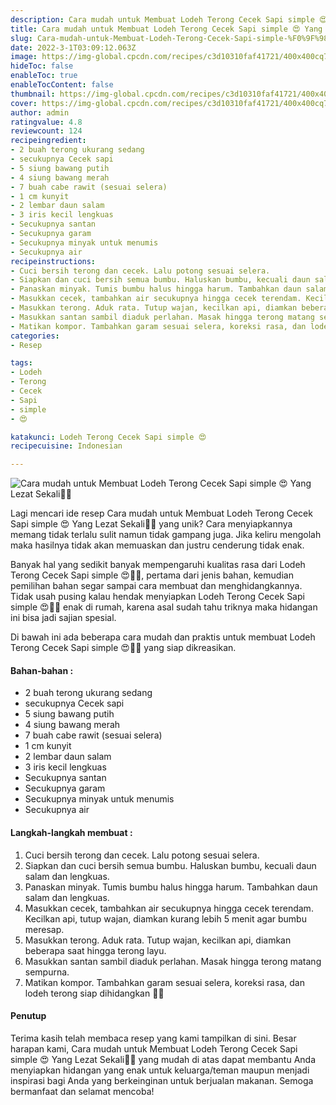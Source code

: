 ```yaml
---
description: Cara mudah untuk Membuat Lodeh Terong Cecek Sapi simple 😍 Yang Lezat Sekali"
title: Cara mudah untuk Membuat Lodeh Terong Cecek Sapi simple 😍 Yang Lezat Sekali
slug: Cara-mudah-untuk-Membuat-Lodeh-Terong-Cecek-Sapi-simple-%F0%9F%98%8D-Yang-Lezat-Sekali
date: 2022-3-1T03:09:12.063Z
image: https://img-global.cpcdn.com/recipes/c3d10310faf41721/400x400cq70/photo.jpg
hideToc: false
enableToc: true
enableTocContent: false
thumbnail: https://img-global.cpcdn.com/recipes/c3d10310faf41721/400x400cq70/photo.jpg
cover: https://img-global.cpcdn.com/recipes/c3d10310faf41721/400x400cq70/photo.jpg
author: admin
ratingvalue: 4.8
reviewcount: 124
recipeingredient:
- 2 buah terong ukurang sedang
- secukupnya Cecek sapi
- 5 siung bawang putih
- 4 siung bawang merah
- 7 buah cabe rawit (sesuai selera)
- 1 cm kunyit
- 2 lembar daun salam
- 3 iris kecil lengkuas
- Secukupnya santan
- Secukupnya garam
- Secukupnya minyak untuk menumis
- Secukupnya air
recipeinstructions:
- Cuci bersih terong dan cecek. Lalu potong sesuai selera.
- Siapkan dan cuci bersih semua bumbu. Haluskan bumbu, kecuali daun salam dan lengkuas.
- Panaskan minyak. Tumis bumbu halus hingga harum. Tambahkan daun salam dan lengkuas.
- Masukkan cecek, tambahkan air secukupnya hingga cecek terendam. Kecilkan api, tutup wajan, diamkan kurang lebih 5 menit agar bumbu meresap.
- Masukkan terong. Aduk rata. Tutup wajan, kecilkan api, diamkan beberapa saat hingga terong layu.
- Masukkan santan sambil diaduk perlahan. Masak hingga terong matang sempurna.
- Matikan kompor. Tambahkan garam sesuai selera, koreksi rasa, dan lodeh terong siap dihidangkan 🥰🙏
categories:
- Resep

tags:
- Lodeh
- Terong
- Cecek
- Sapi
- simple
- 😍

katakunci: Lodeh Terong Cecek Sapi simple 😍
recipecuisine: Indonesian

---
```


![Cara mudah untuk Membuat Lodeh Terong Cecek Sapi simple 😍 Yang Lezat Sekali👩‍🍳](https://img-global.cpcdn.com/recipes/c3d10310faf41721/400x400cq70/photo.jpg)

Lagi mencari ide resep Cara mudah untuk Membuat Lodeh Terong Cecek Sapi simple 😍 Yang Lezat Sekali👩‍🍳 yang unik? Cara menyiapkannya memang tidak terlalu sulit namun tidak gampang juga. Jika keliru mengolah maka hasilnya tidak akan memuaskan dan justru cenderung tidak enak.

Banyak hal yang sedikit banyak mempengaruhi kualitas rasa dari Lodeh Terong Cecek Sapi simple 😍👩‍🍳, pertama dari jenis bahan, kemudian pemilihan bahan segar sampai cara membuat dan menghidangkannya. Tidak usah pusing kalau hendak menyiapkan Lodeh Terong Cecek Sapi simple 😍👩‍🍳 enak di rumah, karena asal sudah tahu triknya maka hidangan ini bisa jadi sajian spesial.

Di bawah ini ada beberapa cara mudah dan praktis untuk membuat Lodeh Terong Cecek Sapi simple 😍👩‍🍳 yang siap dikreasikan.

<!--inarticleads1-->

#### Bahan-bahan :

- 2 buah terong ukurang sedang
- secukupnya Cecek sapi
- 5 siung bawang putih
- 4 siung bawang merah
- 7 buah cabe rawit (sesuai selera)
- 1 cm kunyit
- 2 lembar daun salam
- 3 iris kecil lengkuas
- Secukupnya santan
- Secukupnya garam
- Secukupnya minyak untuk menumis
- Secukupnya air

<!--inarticleads2-->

#### Langkah-langkah membuat :

1. Cuci bersih terong dan cecek. Lalu potong sesuai selera.
1. Siapkan dan cuci bersih semua bumbu. Haluskan bumbu, kecuali daun salam dan lengkuas.
1. Panaskan minyak. Tumis bumbu halus hingga harum. Tambahkan daun salam dan lengkuas.
1. Masukkan cecek, tambahkan air secukupnya hingga cecek terendam. Kecilkan api, tutup wajan, diamkan kurang lebih 5 menit agar bumbu meresap.
1. Masukkan terong. Aduk rata. Tutup wajan, kecilkan api, diamkan beberapa saat hingga terong layu.
1. Masukkan santan sambil diaduk perlahan. Masak hingga terong matang sempurna.
1. Matikan kompor. Tambahkan garam sesuai selera, koreksi rasa, dan lodeh terong siap dihidangkan 🥰🙏

#### Penutup

Terima kasih telah membaca resep yang kami tampilkan di sini. Besar harapan kami, Cara mudah untuk Membuat Lodeh Terong Cecek Sapi simple 😍 Yang Lezat Sekali👩‍🍳 yang mudah di atas dapat membantu Anda menyiapkan hidangan yang enak untuk keluarga/teman maupun menjadi inspirasi bagi Anda yang berkeinginan untuk berjualan makanan. Semoga bermanfaat dan selamat mencoba!